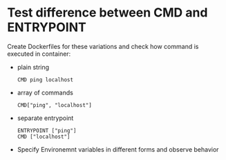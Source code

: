 Test difference between CMD and ENTRYPOINT
===========================================

Create Dockerfiles for these variations and check how command is executed in container:

- plain string
  ```
  CMD ping localhost
  ```

- array of commands
  ```
  CMD["ping", "localhost"]
  ```

- separate entrypoint
  ```
  ENTRYPOINT ["ping"]
  CMD ["localhost"]
  ```

- Specify Environemnt variables in different forms and observe behavior
